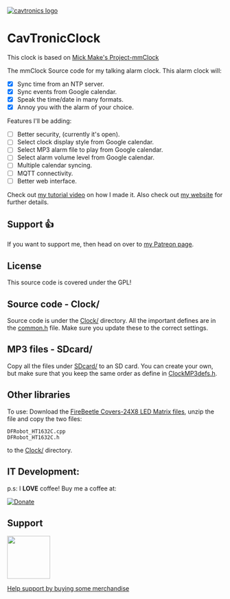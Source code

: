 [![cavtronics logo](https://cldup.com/BhJv2ZU0rj.jpg)](http://www.cavtronics.com "cavtronics")

# CavTronicClock

This clock is based on 
[Mick Make's Project-mmClock ](https://github.com/MickMake/Project-mmClock)


The mmClock
Source code for my talking alarm clock. This alarm clock will:
- [x] Sync time from an NTP server.
- [x] Sync events from Google calendar.
- [x] Speak the time/date in many formats.
- [x] Annoy you with the alarm of your choice.

Features I'll be adding:
- [ ] Better security, (currently it's open).
- [ ] Select clock display style from Google calendar.
- [ ] Select MP3 alarm file to play from Google calendar.
- [ ] Select alarm volume level from Google calendar.
- [ ] Multiple calendar syncing.
- [ ] MQTT connectivity.
- [ ] Better web interface.

Check out [my tutorial video](https://www.youtube.com/watch?v=IoX6t03ULnc) on how I made it.
Also check out [my website](https://www.mickmake.com/archives/3375) for further details. 


## Support :+1:
If you want to support me, then head on over to [my Patreon page](http://patreon.com/MickMake).


## License
This source code is covered under the GPL!


## Source code - Clock/
Source code is under the [Clock/](Clock/) directory.
All the important defines are in the [common.h](Clock/common.h) file.
Make sure you update these to the correct settings.

## MP3 files - SDcard/
Copy all the files under [SDcard/](SDcard/) to an SD card. You can create your own, but make sure that you keep the same order as define in [ClockMP3defs.h](Clock/ClockMP3defs.h).

## Other libraries
To use: Download the [FireBeetle Covers-24X8 LED Matrix files](https://github.com/Chocho2017/FireBeetleLEDMatrix), unzip the file and copy the two files:

	DFRobot_HT1632C.cpp
	DFRobot_HT1632C.h

to the [Clock/](Clock/) directory.



## IT Development:

p.s:
I **LOVE** coffee! Buy me a coffee at:   

[![Donate](https://img.shields.io/badge/Donate-PayPal-green.svg)](https://www.paypal.com/cgi-bin/webscr?cmd=_s-xclick&hosted_button_id=XWQDNV85QA9RC&source=url)



## Support

<img src="https://vangogh.teespring.com/v3/image/SugZ-DRGZXUTuSzfrFtaOU3TAUQ/800/800.jpg" width="100px"  height="100px">

[Help support by buying some merchandise](https://cavtronics-3.creator-spring.com/)





